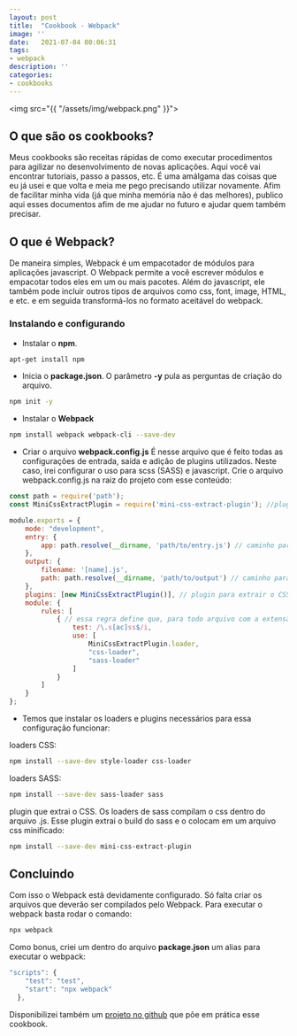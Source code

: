 ```yaml
---
layout: post
title:  "Cookbook - Webpack"
image: ''
date:   2021-07-04 00:06:31
tags:
- webpack
description: ''
categories:
- cookbooks
---
```


<img src="{{ "/assets/img/webpack.png" }}">

## O que são os cookbooks?

Meus cookbooks são receitas rápidas de como executar procedimentos para agilizar no desenvolvimento de novas aplicações. Aqui você vai encontrar tutoriais, passo a passos, etc. É uma amálgama das coisas que eu já usei e que volta e meia me pego precisando utilizar novamente. Afim de facilitar minha vida (já que minha memória não é das melhores), publico aqui esses documentos afim de me ajudar no futuro e ajudar quem também precisar.

## O que é Webpack?

De maneira simples, Webpack é um empacotador de módulos para aplicações javascript. O Webpack permite a você escrever módulos e empacotar todos eles em um ou mais pacotes. Além do javascript, ele também pode incluir outros tipos de arquivos como css, font, image, HTML, e etc. e em seguida transformá-los no formato aceitável do webpack.

### Instalando e configurando

- Instalar o **npm**.

``` bash
apt-get install npm
```

- Inicia o **package.json**.
O parâmetro **-y** pula as perguntas de criação do arquivo.

``` bash
npm init -y
```

- Instalar o **Webpack**

``` bash
npm install webpack webpack-cli --save-dev
```

- Criar o arquivo **webpack.config.js**
É nesse arquivo que é feito todas as configurações de entrada, saída e adição de plugins utilizados. Neste caso, irei configurar o uso para scss (SASS) e javascript. Crie o arquivo webpack.config.js na raiz do projeto com esse conteúdo:

``` javascript
const path = require('path');
const MiniCssExtractPlugin = require('mini-css-extract-plugin'); //plugin para exportar o css

module.exports = {
    mode: "development",
    entry: {
        app: path.resolve(__dirname, 'path/to/entry.js') // caminho para a entrada do arquivo JS
    },
    output: {
        filename: '[name].js',
        path: path.resolve(__dirname, 'path/to/output') // caminho para a pasta em que os arquivos serão exportados
    },
    plugins: [new MiniCssExtractPlugin()], // plugin para extrair o CSS
    module: {
        rules: [
            { // essa regra define que, para todo arquivo com a extensão .scss ou sass, serão usado os esses modulos para exportar esses arquivos.
                test: /\.s[ac]ss$/i,
                use: [
                    MiniCssExtractPlugin.loader,
                    "css-loader",
                    "sass-loader"
                ]
            }
        ]
    }
};
```

- Temos que instalar os loaders e plugins necessários para essa configuração funcionar:

loaders CSS:

``` bash
npm install --save-dev style-loader css-loader
```

loaders SASS:

``` bash
npm install --save-dev sass-loader sass
```

plugin que extrai o CSS. Os loaders de sass compilam o css dentro do arquivo .js. Esse plugin extrai o build do sass e o colocam em um arquivo css minificado:

``` bash
npm install --save-dev mini-css-extract-plugin
```

## Concluindo

Com isso o Webpack está devidamente configurado. Só falta criar os arquivos que deverão ser compilados pelo Webpack. Para executar o webpack basta rodar o comando:

``` bash
npx webpack
```

Como bonus, criei um dentro do arquivo **package.json** um alias para executar o webpack:

``` javascript
"scripts": {
    "test": "test",
    "start": "npx webpack"
  },
```

Disponibilizei também um <a href="https://github.com/mamura/cookbook-webpack">projeto no github</a> que põe em prática esse cookbook.
